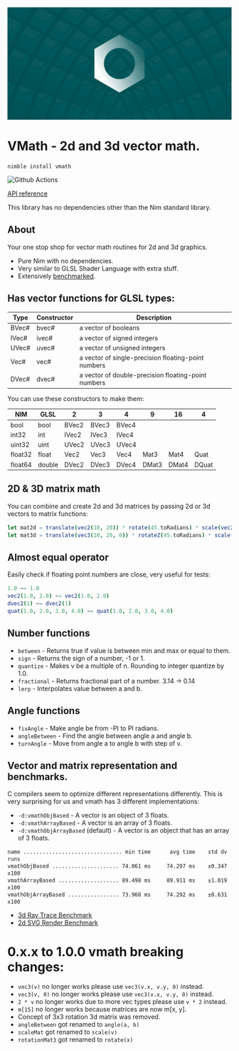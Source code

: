 <img src="docs/banner.png">

# VMath - 2d and 3d vector math.

`nimble install vmath`

![Github Actions](https://github.com/treeform/vmath/workflows/Github%20Actions/badge.svg)

[API reference](https://nimdocs.com/treeform/vmath)

This library has no dependencies other than the Nim standard library.

## About

Your one stop shop for vector math routines for 2d and 3d graphics.

* Pure Nim with no dependencies.
* Very similar to GLSL Shader Language with extra stuff.
* Extensively [benchmarked](tests/bench_raytracer.nim).

## Has vector functions for GLSL types:

Type  | Constructor | Description
------|-------------| ---------------------------------------------------
BVec# | bvec#       | a vector of booleans
IVec# | ivec#       | a vector of signed integers
UVec# | uvec#       | a vector of unsigned integers
Vec#  | vec#        | a vector of single-precision floating-point numbers
DVec# | dvec#       | a vector of double-precision floating-point numbers

You can use these constructors to make them:

NIM     | GLSL   | 2     | 3     | 4     | 9     | 16    | 4     |
--------|--------|-------|-------|-------|-------|-------|-------|
bool    | bool   | BVec2 | BVec3 | BVec4 |       |       |       |
int32   | int    | IVec2 | IVec3 | IVec4 |       |       |       |
uint32  | uint   | UVec2 | UVec3 | UVec4 |       |       |       |
float32 | float  | Vec2  | Vec3  | Vec4  | Mat3  | Mat4  | Quat  |
float64 | double | DVec2 | DVec3 | DVec4 | DMat3 | DMat4 | DQuat |

## 2D & 3D matrix math

You can combine and create 2d and 3d matrices by passing 2d or 3d vectors to matrix functions:

```nim
let mat2d = translate(vec2(10, 20)) * rotate(45.toRadians) * scale(vec2(2))
let mat3d = translate(vec3(10, 20, 0)) * rotateZ(45.toRadians) * scale(vec3(2))
```

## Almost equal operator

Easily check if floating point numbers are close, very useful for tests:
```nim
1.0 ~= 1.0
vec2(1.0, 2.0) ~= vec2(1.0, 2.0)
dvec2(1) ~= dvec2(1)
quat(1.0, 2.0, 3.0, 4.0) ~= quat(1.0, 2.0, 3.0, 4.0)
```

## Number functions

* `between` - Returns true if value is between min and max or equal to them.
* `sign` - Returns the sign of a number, -1 or 1.
* `quantize` - Makes v be a multiple of n. Rounding to integer quantize by 1.0.
* `fractional` - Returns fractional part of a number. 3.14 -> 0.14
* `lerp` - Interpolates value between a and b.

## Angle functions

* `fixAngle` - Make angle be from -PI to PI radians.
* `angleBetween` - Find the angle between angle a and angle b.
* `turnAngle` - Move from angle a to angle b with step of v.

## Vector and matrix representation and benchmarks.

C compilers seem to optimize different representations differently. This is very surprising for us and vmath has 3 different implementations:

* `-d:vmathObjBased` - A vector is an object of 3 floats.
* `-d:vmathArrayBased` - A vector is an array of 3 floats.
* `-d:vmathObjArrayBased` (default) - A vector is an object that has an array of 3 floats.

```
name ............................... min time      avg time    std dv   runs
vmathObjBased ..................... 74.061 ms     74.297 ms    ±0.347   x100
vmathArrayBased ................... 89.498 ms     89.911 ms    ±1.019   x100
vmathObjArrayBased ................ 73.968 ms     74.292 ms    ±0.631   x100
```

* [3d Ray Trace Benchmark](tests/bench_raytracer.nim)
* [2d SVG Render Benchmark](https://github.com/treeform/pixie/blob/master/tests/bench_svg.nim)

# 0.x.x to 1.0.0 vmath breaking changes:

* `vec3(v)` no longer works please use `vec3(v.x, v.y, 0)` instead.
* `vec3(v, 0)` no longer works please use `vec3(v.x, v.y, 0)` instead.
* `2 * v` no longer works due to more vec types please use `v * 2` instead.
* `m[15]` no longer works because matrices are now m[x, y].
* Concept of 3x3 rotation 3d matrix was removed.
* `angleBetween` got renamed to `angle(a, b)`
* `scaleMat` got renamed to `scale(v)`
* `rotationMat3` got renamed to `rotate(x)`
